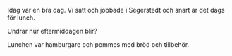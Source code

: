 Idag var en bra dag. Vi satt och jobbade i Segerstedt och snart är det dags för lunch.


Undrar hur eftermiddagen blir?

Lunchen var hamburgare och pommes med bröd och tillbehör.
